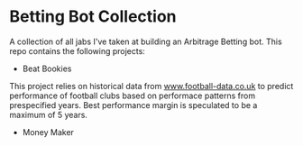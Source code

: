 # Betting Bot Collection
A collection of all jabs I've taken at building an Arbitrage Betting bot. This repo contains the following projects:

- Beat Bookies

This project relies on historical data from www.football-data.co.uk to predict performance of football clubs based on performace patterns from prespecified years. Best performance margin is speculated to be a maximum of 5 years.

- Money Maker